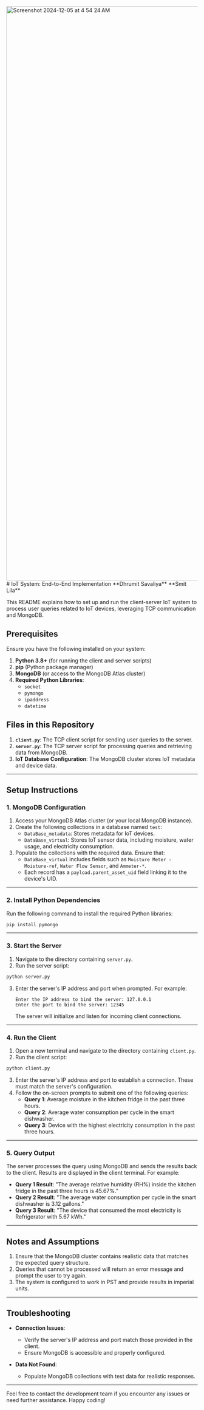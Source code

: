 <img width="1512" alt="Screenshot 2024-12-05 at 4 54 24 AM" src="https://github.com/user-attachments/assets/317ae7c7-2b95-48fa-b40d-1fe1e551afb3">
# IoT System: End-to-End Implementation
**Dhrumit Savaliya**
**Smit Lila**

This README explains how to set up and run the client-server IoT system to process user queries related to IoT devices, leveraging TCP communication and MongoDB.

## Prerequisites

Ensure you have the following installed on your system:
1. **Python 3.8+** (for running the client and server scripts)
2. **pip** (Python package manager)
3. **MongoDB** (or access to the MongoDB Atlas cluster)
4. **Required Python Libraries**:
   - `socket`
   - `pymongo`
   - `ipaddress`
   - `datetime`

## Files in this Repository

1. **`client.py`**: The TCP client script for sending user queries to the server.
2. **`server.py`**: The TCP server script for processing queries and retrieving data from MongoDB.
3. **IoT Database Configuration**: The MongoDB cluster stores IoT metadata and device data.

---

## Setup Instructions

### 1. MongoDB Configuration

1. Access your MongoDB Atlas cluster (or your local MongoDB instance).
2. Create the following collections in a database named `test`:
   - `DataBase_metadata`: Stores metadata for IoT devices.
   - `DataBase_virtual`: Stores IoT sensor data, including moisture, water usage, and electricity consumption.
3. Populate the collections with the required data. Ensure that:
   - `DataBase_virtual` includes fields such as `Moisture Meter - Moisture-ref`, `Water Flow Sensor`, and `Ammeter-*`.
   - Each record has a `payload.parent_asset_uid` field linking it to the device's UID.

---

### 2. Install Python Dependencies

Run the following command to install the required Python libraries:

```bash
pip install pymongo
```

---

### 3. Start the Server

1. Navigate to the directory containing `server.py`.
2. Run the server script:

```bash
python server.py
```

3. Enter the server's IP address and port when prompted. For example:

   ```
   Enter the IP address to bind the server: 127.0.0.1
   Enter the port to bind the server: 12345
   ```

   The server will initialize and listen for incoming client connections.

---

### 4. Run the Client

1. Open a new terminal and navigate to the directory containing `client.py`.
2. Run the client script:

```bash
python client.py
```

3. Enter the server's IP address and port to establish a connection. These must match the server's configuration.
4. Follow the on-screen prompts to submit one of the following queries:
   - **Query 1**: Average moisture in the kitchen fridge in the past three hours.
   - **Query 2**: Average water consumption per cycle in the smart dishwasher.
   - **Query 3**: Device with the highest electricity consumption in the past three hours.

---

### 5. Query Output

The server processes the query using MongoDB and sends the results back to the client. Results are displayed in the client terminal. For example:

- **Query 1 Result**: "The average relative humidity (RH%) inside the kitchen fridge in the past three hours is 45.67%."
- **Query 2 Result**: "The average water consumption per cycle in the smart dishwasher is 3.12 gallons."
- **Query 3 Result**: "The device that consumed the most electricity is Refrigerator with 5.67 kWh."

---

## Notes and Assumptions

1. Ensure that the MongoDB cluster contains realistic data that matches the expected query structure.
2. Queries that cannot be processed will return an error message and prompt the user to try again.
3. The system is configured to work in PST and provide results in imperial units.

---

## Troubleshooting

- **Connection Issues**:
  - Verify the server's IP address and port match those provided in the client.
  - Ensure MongoDB is accessible and properly configured.

- **Data Not Found**:
  - Populate MongoDB collections with test data for realistic responses.

---

Feel free to contact the development team if you encounter any issues or need further assistance. Happy coding!
